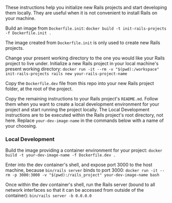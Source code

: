 These instructions help you initialize new Rails projects and start developing
them locally. They are useful when it is not convenient to install Rails on your
machine.

Build an image from `Dockerfile.init`:
`docker build -t init-rails-projects -f Dockerfile.init .`

The image created from `Dockerfile.init` is only used to create new Rails
projects.

Change your present working directory to the one you would like your Rails 
project to live under. Initialize a new Rails project in your local machine's 
present working directory:
`docker run -it --rm -v "$(pwd):/workspace" init-rails-projects rails new your-rails-project-name`

Copy the `Dockerfile.dev` file from this repo into your new Rails project 
folder, at the root of the project.

Copy the remaining instructions to your Rails project's `README.md`. Follow them
when you want to create a local development environment for your project and
start running the project locally. The Local Development instructions are to be
executed within the Rails project's root directory, not here. Replace 
`your-dev-image-name` in the commands below with a name of your choosing.

### Local Development

Build the image providing a container environment for your project:
`docker build -t your-dev-image-name -f Dockerfile.dev .`

Enter into the dev container's shell, and expose port 3000 to the host machine, 
because `bin/rails server` binds to port 3000:
`docker run -it --rm -p 3000:3000 -v "$(pwd):/rails_project" your-dev-image-name bash`

Once within the dev container's shell, run the Rails server (bound to all
network interfaces so that it can be accessed from outside of the container):
`bin/rails server -b 0.0.0.0`
